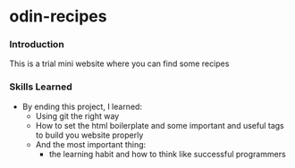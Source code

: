 # odin-recipes

### Introduction
This is a trial mini website where you can find some recipes
### Skills Learned
- By ending this project, I learned: 
    - Using git the right way
    - How to set the html boilerplate and some important and useful tags to build you website properly
    - And the most important thing: 
        - the learning habit and how to think like successful programmers